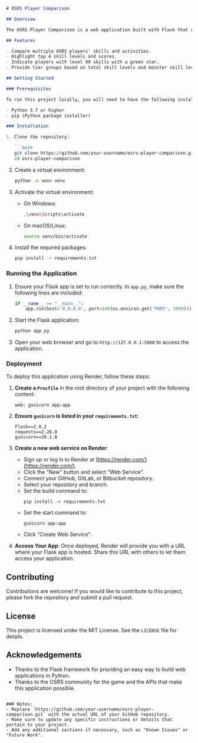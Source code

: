 ```markdown
# OSRS Player Comparison

## Overview

The OSRS Player Comparison is a web application built with Flask that allows users to compare Old School RuneScape (OSRS) players' stats. Users can input player names and get a detailed comparison of their skills and activities.

## Features

- Compare multiple OSRS players' skills and activities.
- Highlight top 4 skill levels and scores.
- Indicate players with level 99 skills with a green star.
- Provide tier groups based on total skill levels and monster skill levels.

## Getting Started

### Prerequisites

To run this project locally, you will need to have the following installed:

- Python 3.7 or higher
- pip (Python package installer)

### Installation

1. Clone the repository:

   ```bash
   git clone https://github.com/your-username/osrs-player-comparison.git
   cd osrs-player-comparison
   ```

2. Create a virtual environment:

   ```bash
   python -m venv venv
   ```

3. Activate the virtual environment:

   - On Windows:
     ```bash
     .\venv\Scripts\activate
     ```
   - On macOS/Linux:
     ```bash
     source venv/bin/activate
     ```

4. Install the required packages:

   ```bash
   pip install -r requirements.txt
   ```

### Running the Application

1. Ensure your Flask app is set to run correctly. In `app.py`, make sure the following lines are included:

   ```python
   if __name__ == "__main__":
       app.run(host='0.0.0.0', port=int(os.environ.get('PORT', 5000)))
   ```

2. Start the Flask application:

   ```bash
   python app.py
   ```

3. Open your web browser and go to `http://127.0.0.1:5000` to access the application.

### Deployment

To deploy this application using Render, follow these steps:

1. **Create a `Procfile`** in the root directory of your project with the following content:

   ```
   web: gunicorn app:app
   ```

2. **Ensure `gunicorn` is listed in your `requirements.txt`**:

   ```
   Flask==2.0.2
   requests==2.26.0
   gunicorn==20.1.0
   ```

3. **Create a new web service on Render**:
   - Sign up or log in to Render at [https://render.com/](https://render.com/).
   - Click the "New" button and select "Web Service".
   - Connect your GitHub, GitLab, or Bitbucket repository.
   - Select your repository and branch.
   - Set the build command to:
     ```plaintext
     pip install -r requirements.txt
     ```
   - Set the start command to:
     ```plaintext
     gunicorn app:app
     ```
   - Click "Create Web Service".

4. **Access Your App**: Once deployed, Render will provide you with a URL where your Flask app is hosted. Share this URL with others to let them access your application.

## Contributing

Contributions are welcome! If you would like to contribute to this project, please fork the repository and submit a pull request.

## License

This project is licensed under the MIT License. See the `LICENSE` file for details.

## Acknowledgements

- Thanks to the Flask framework for providing an easy way to build web applications in Python.
- Thanks to the OSRS community for the game and the APIs that make this application possible.
```

### Notes:
- Replace `https://github.com/your-username/osrs-player-comparison.git` with the actual URL of your GitHub repository.
- Make sure to update any specific instructions or details that pertain to your project.
- Add any additional sections if necessary, such as "Known Issues" or "Future Work".
